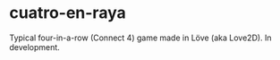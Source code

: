 ﻿cuatro-en-raya
==============

Typical four-in-a-row (Connect 4) game made in Löve (aka Love2D). In development.